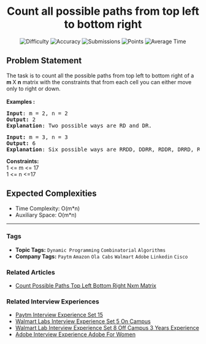 <h1 align="center">Count all possible paths from top left to bottom right</h1>

<p align="center">
  <img alt="Difficulty" title="Difficulty" src="https://custom-icon-badges.demolab.com/badge/Difficulty: Easy-1F222E?style=for-the-badge&logoColor=white&logo=fire"/>
  <img alt="Accuracy" title="Accuracy" src="https://custom-icon-badges.demolab.com/badge/Accuracy: 30.82%25-1F222E?style=for-the-badge&logoColor=white&logo=target"/>
  <img alt="Submissions" title="Submissions" src="https://custom-icon-badges.demolab.com/badge/Submissions: 88K+-1F222E?style=for-the-badge&logoColor=white&logo=repo"/>
  <img alt="Points" title="Points" src="https://custom-icon-badges.demolab.com/badge/Points: 2-1F222E?style=for-the-badge&logoColor=white&logo=award"/>
  <img alt="Average Time" title="Average Time" src="https://custom-icon-badges.demolab.com/badge/Average%20Time: N/A-1F222E?style=for-the-badge&logoColor=white&logo=clock"/>
</p>

## Problem Statement

The task is to count all the possible paths from top left to bottom right of a <b>m </b>X <b>n</b> matrix with the constraints that from each cell you can either move only to right or down.<br><br><b>Examples :</b>

<pre><b>Input</b>: m = 2, n = 2
<b>Output:</b> 2 
<b>Explanation</b>: Two possible ways are RD and DR.  
</pre>

<pre><b>Input: </b>m = 3, n = 3
<b>Output: </b>6
<b>Explanation</b>: Six possible ways are RRDD, DDRR, RDDR, DRRD, RDRD, DRDR. 
</pre>

<b>Constraints:</b><br>1 <= m <= 17<br>1 <= n <=17

## Expected Complexities
- Time Complexity: O(m*n)
- Auxiliary Space: O(m*n)

<hr>

### Tags
- **Topic Tags:** `Dynamic Programming` `Combinatorial` `Algorithms`
- **Company Tags:** `Paytm` `Amazon` `Ola Cabs` `Walmart` `Adobe` `Linkedin` `Cisco`

### Related Articles
- [Count Possible Paths Top Left Bottom Right Nxm Matrix](https://www.geeksforgeeks.org/count-possible-paths-top-left-bottom-right-nxm-matrix/)

### Related Interview Experiences
- [Paytm Interview Experience Set 15](https://www.geeksforgeeks.org/paytm-interview-experience-set-15/)
- [Walmart Labs Interview Experience Set 5 On Campus](https://www.geeksforgeeks.org/walmart-labs-interview-experience-set-5-on-campus/)
- [Walmart Lab Interview Experience Set 8 Off Campus 3 Years Experience](https://www.geeksforgeeks.org/walmart-lab-interview-experience-set-8-off-campus-3-years-experience/)
- [Adobe Interview Experience Adobe For Women](https://www.geeksforgeeks.org/adobe-interview-experience-adobe-for-women/)
